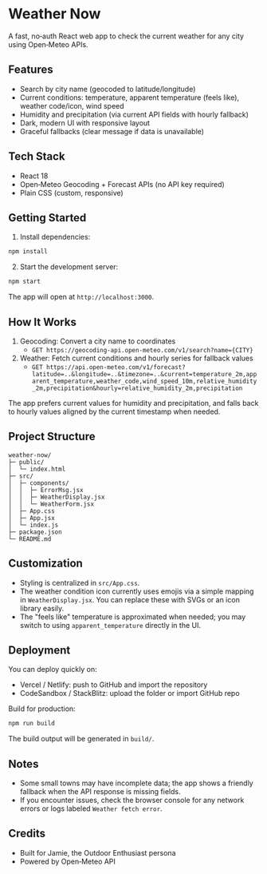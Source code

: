# Weather Now

A fast, no‑auth React web app to check the current weather for any city using Open‑Meteo APIs.

## Features
- Search by city name (geocoded to latitude/longitude)
- Current conditions: temperature, apparent temperature (feels like), weather code/icon, wind speed
- Humidity and precipitation (via current API fields with hourly fallback)
- Dark, modern UI with responsive layout
- Graceful fallbacks (clear message if data is unavailable)

## Tech Stack
- React 18
- Open‑Meteo Geocoding + Forecast APIs (no API key required)
- Plain CSS (custom, responsive)

## Getting Started

1. Install dependencies:
```bash
npm install
```

2. Start the development server:
```bash
npm start
```
The app will open at `http://localhost:3000`.

## How It Works

1. Geocoding: Convert a city name to coordinates
   - `GET https://geocoding-api.open-meteo.com/v1/search?name={CITY}`
2. Weather: Fetch current conditions and hourly series for fallback values
   - `GET https://api.open-meteo.com/v1/forecast?latitude=..&longitude=..&timezone=..&current=temperature_2m,apparent_temperature,weather_code,wind_speed_10m,relative_humidity_2m,precipitation&hourly=relative_humidity_2m,precipitation`

The app prefers current values for humidity and precipitation, and falls back to hourly values aligned by the current timestamp when needed.

## Project Structure
```
weather-now/
├─ public/
│  └─ index.html
├─ src/
│  ├─ components/
│  │  ├─ ErrorMsg.jsx
│  │  ├─ WeatherDisplay.jsx
│  │  └─ WeatherForm.jsx
│  ├─ App.css
│  ├─ App.jsx
│  └─ index.js
├─ package.json
└─ README.md
```

## Customization
- Styling is centralized in `src/App.css`.
- The weather condition icon currently uses emojis via a simple mapping in `WeatherDisplay.jsx`. You can replace these with SVGs or an icon library easily.
- The "feels like" temperature is approximated when needed; you may switch to using `apparent_temperature` directly in the UI.

## Deployment
You can deploy quickly on:
- Vercel / Netlify: push to GitHub and import the repository
- CodeSandbox / StackBlitz: upload the folder or import GitHub repo

Build for production:
```bash
npm run build
```
The build output will be generated in `build/`.

## Notes
- Some small towns may have incomplete data; the app shows a friendly fallback when the API response is missing fields.
- If you encounter issues, check the browser console for any network errors or logs labeled `Weather fetch error`.

## Credits
- Built for Jamie, the Outdoor Enthusiast persona
- Powered by Open‑Meteo API
